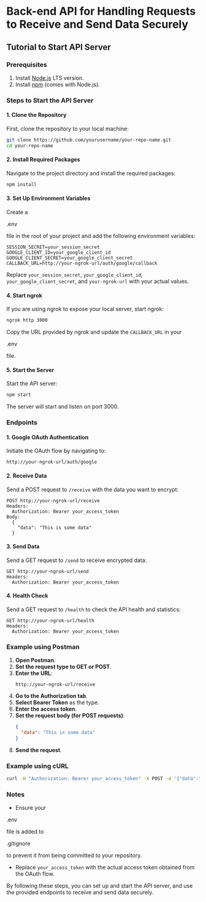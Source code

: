 # Back-end API for Handling Requests to Receive and Send Data Securely

## Tutorial to Start API Server

### Prerequisites
1. Install [Node.js](https://nodejs.org/en) LTS version.
2. Install [npm](https://www.npmjs.com/get-npm) (comes with Node.js).

### Steps to Start the API Server

#### 1. Clone the Repository
First, clone the repository to your local machine:
```sh
git clone https://github.com/yourusername/your-repo-name.git
cd your-repo-name
```

#### 2. Install Required Packages
Navigate to the project directory and install the required packages:
```sh
npm install
```

#### 3. Set Up Environment Variables
Create a 

.env

 file in the root of your project and add the following environment variables:
```
SESSION_SECRET=your_session_secret
GOOGLE_CLIENT_ID=your_google_client_id
GOOGLE_CLIENT_SECRET=your_google_client_secret
CALLBACK_URL=http://your-ngrok-url/auth/google/callback
```
Replace `your_session_secret`, `your_google_client_id`, `your_google_client_secret`, and `your-ngrok-url` with your actual values.

#### 4. Start ngrok
If you are using ngrok to expose your local server, start ngrok:
```sh
ngrok http 3000
```
Copy the URL provided by ngrok and update the `CALLBACK_URL` in your 

.env

 file.

#### 5. Start the Server
Start the API server:
```sh
npm start
```
The server will start and listen on port 3000.

### Endpoints

#### 1. Google OAuth Authentication
Initiate the OAuth flow by navigating to:
```
http://your-ngrok-url/auth/google
```

#### 2. Receive Data
Send a POST request to `/receive` with the data you want to encrypt:
```
POST http://your-ngrok-url/receive
Headers:
  Authorization: Bearer your_access_token
Body:
  {
    "data": "This is some data"
  }
```

#### 3. Send Data
Send a GET request to `/send` to receive encrypted data:
```
GET http://your-ngrok-url/send
Headers:
  Authorization: Bearer your_access_token
```

#### 4. Health Check
Send a GET request to `/health` to check the API health and statistics:
```
GET http://your-ngrok-url/health
Headers:
  Authorization: Bearer your_access_token
```

### Example using Postman

1. **Open Postman**.
2. **Set the request type to GET or POST**.
3. **Enter the URL**:
   ```
   http://your-ngrok-url/receive
   ```
4. **Go to the Authorization tab**.
5. **Select Bearer Token** as the type.
6. **Enter the access token**.
7. **Set the request body (for POST requests)**:
   ```json
   {
     "data": "This is some data"
   }
   ```
8. **Send the request**.

### Example using cURL

```sh
curl -H "Authorization: Bearer your_access_token" -X POST -d '{"data":"This is some data"}' http://your-ngrok-url/receive
```

### Notes
- Ensure your 

.env

 file is added to 

.gitignore

 to prevent it from being committed to your repository.
- Replace `your_access_token` with the actual access token obtained from the OAuth flow.

By following these steps, you can set up and start the API server, and use the provided endpoints to receive and send data securely.
```